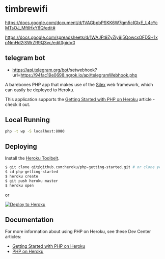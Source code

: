 # timbrewifi

https://docs.google.com/document/d/1VAGbpbPSKK6W7qm5cIGIxE_L4cYcMTsOJ_MftIHxY6Q/edit#

https://docs.google.com/spreadsheets/d/1WAJFt9ZyZiy9j5QowcxOFD5H1xpNmHd2iSWrZR9Q3vc/edit#gid=0

## telegram bot
- https://api.telegram.org/bot<TOKEN>/setwebhook?url=https://94fac19e0698.ngrok.io/api/telegramWebhook.php

A barebones PHP app that makes use of the [Silex](http://silex.sensiolabs.org/) web framework, which can easily be deployed to Heroku.

This application supports the [Getting Started with PHP on Heroku](https://devcenter.heroku.com/articles/getting-started-with-php) article - check it out.

## Local Running

```sh
php -t wp -S localhost:8080
```

## Deploying

Install the [Heroku Toolbelt](https://toolbelt.heroku.com/).

```sh
$ git clone git@github.com:heroku/php-getting-started.git # or clone your own fork
$ cd php-getting-started
$ heroku create
$ git push heroku master
$ heroku open
```

or

[![Deploy to Heroku](https://www.herokucdn.com/deploy/button.png)](https://heroku.com/deploy)

## Documentation

For more information about using PHP on Heroku, see these Dev Center articles:

- [Getting Started with PHP on Heroku](https://devcenter.heroku.com/articles/getting-started-with-php)
- [PHP on Heroku](https://devcenter.heroku.com/categories/php)
